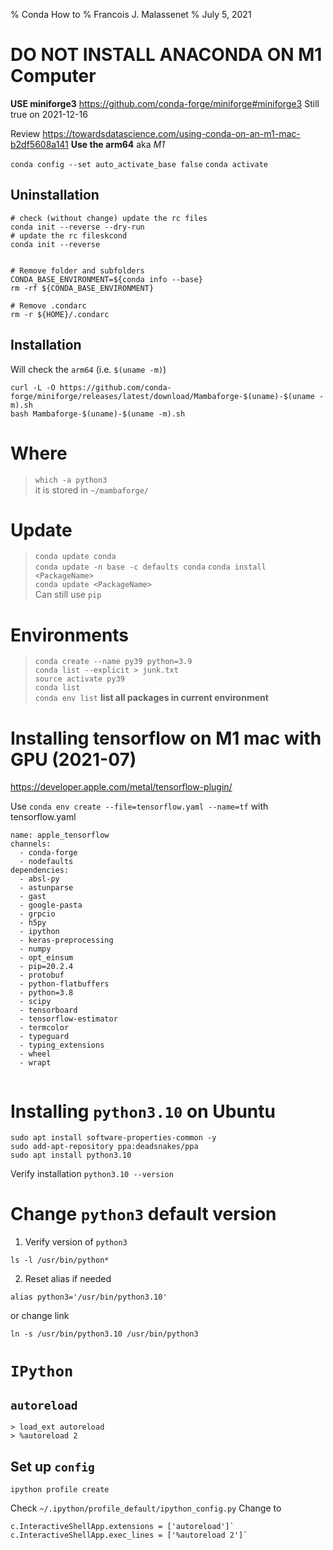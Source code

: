 % Conda How to 
% Francois J. Malassenet 
% July 5, 2021

# **DO NOT INSTALL ANACONDA ON M1 Computer**

**USE miniforge3** https://github.com/conda-forge/miniforge#miniforge3 Still true on 2021-12-16

Review https://towardsdatascience.com/using-conda-on-an-m1-mac-b2df5608a141
**Use the arm64** aka _M1_

`conda config --set auto_activate_base false`
`conda activate`


## Uninstallation
```
# check (without change) update the rc files
conda init --reverse --dry-run
# update the rc fileskcond
conda init --reverse


# Remove folder and subfolders
CONDA_BASE_ENVIRONMENT=${conda info --base}
rm -rf ${CONDA_BASE_ENVIRONMENT}

# Remove .condarc
rm -r ${HOME}/.condarc
```

## Installation
Will check the `arm64` (i.e. `$(uname -m)`)
```
curl -L -O https://github.com/conda-forge/miniforge/releases/latest/download/Mambaforge-$(uname)-$(uname -m).sh
bash Mambaforge-$(uname)-$(uname -m).sh
```



# Where
> `which -a python3`  
it is stored in `~/mambaforge/`   

# Update

> `conda update conda`  
> `conda update -n base -c defaults conda`
> `conda install <PackageName>`  
> `conda update <PackageName>`  
> Can still use `pip`  

# Environments


> `conda create --name py39 python=3.9`  
> `conda list --explicit > junk.txt`  
> `source activate py39`  
> `conda list`  
> `conda env list`  __list all packages in current environment__   


# Installing tensorflow on M1 mac with GPU (2021-07)
https://developer.apple.com/metal/tensorflow-plugin/


Use `conda env create --file=tensorflow.yaml --name=tf` 
with tensorflow.yaml 
```
name: apple_tensorflow
channels:
  - conda-forge
  - nodefaults
dependencies:
  - absl-py
  - astunparse
  - gast
  - google-pasta
  - grpcio
  - h5py
  - ipython
  - keras-preprocessing
  - numpy
  - opt_einsum
  - pip=20.2.4
  - protobuf
  - python-flatbuffers
  - python=3.8
  - scipy
  - tensorboard
  - tensorflow-estimator
  - termcolor
  - typeguard
  - typing_extensions
  - wheel
  - wrapt
  
```


# Installing `python3.10` on Ubuntu
```
sudo apt install software-properties-common -y
sudo add-apt-repository ppa:deadsnakes/ppa
sudo apt install python3.10
```
Verify installation ` python3.10 --version `

# Change `python3` default version
1. Verify version of `python3`
```
ls -l /usr/bin/python*
```
2. Reset alias if needed
```
alias python3='/usr/bin/python3.10'
```
or change link
```
ln -s /usr/bin/python3.10 /usr/bin/python3
```

# `IPython`
##  `autoreload`
```
> load_ext autoreload
> %autoreload 2
```

## Set up `config`
```
ipython profile create
```
Check `~/.ipython/profile_default/ipython_config.py`
Change to 
```
c.InteractiveShellApp.extensions = ['autoreload']`
c.InteractiveShellApp.exec_lines = ['%autoreload 2']`

```

